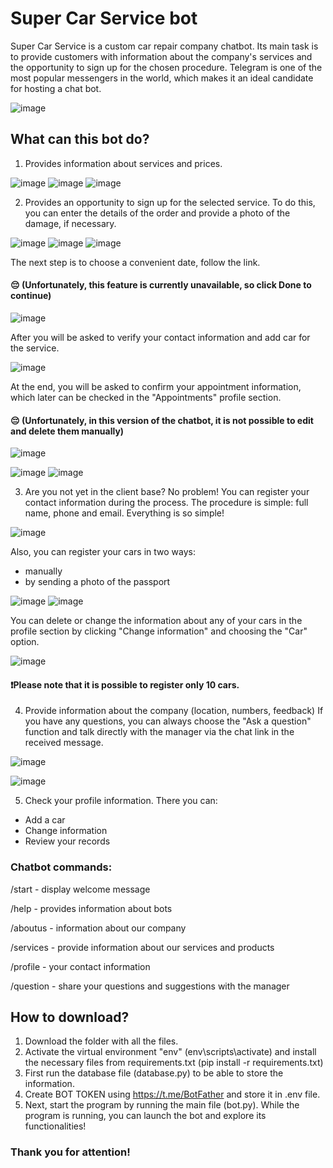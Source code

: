 # Super Car Service bot

Super Car Service is a custom car repair company chatbot. Its main task is to provide customers with information about the company's services and the opportunity to sign up for the chosen procedure. Telegram is one of the most popular messengers in the world, which makes it an ideal candidate for hosting a chat bot.

![image](https://user-images.githubusercontent.com/72034705/236979952-47882e0b-44c4-4353-a750-7e10ecca2637.png)

## What can this bot do?
1) Provides information about services and prices.

![image](https://user-images.githubusercontent.com/72034705/236980210-50d80610-d05e-4582-9fc1-908ed6f220b5.png)
![image](https://user-images.githubusercontent.com/72034705/236980322-725e685f-703e-409a-b215-cef903c93f63.png)
![image](https://user-images.githubusercontent.com/72034705/236980533-d6f004ba-231e-4293-b4e7-6595d9440b46.png)

2) Provides an opportunity to sign up for the selected service.
To do this, you can enter the details of the order and provide a photo of the damage, if necessary.

![image](https://user-images.githubusercontent.com/72034705/236980709-2db391b3-821f-4588-93d4-163bb1f33b60.png)
![image](https://user-images.githubusercontent.com/72034705/236980825-398f7d82-19ba-4eb8-b6af-fd64c8c87c11.png)
![image](https://user-images.githubusercontent.com/72034705/236980984-f83d4dcd-940a-448c-ac0c-7110b1cbf9b5.png)


The next step is to choose a convenient date, follow the link.

#### 😔 (Unfortunately, this feature is currently unavailable, so click Done to continue)

![image](https://user-images.githubusercontent.com/72034705/236981615-95512e54-1025-4546-ab1b-25a2b6c1eb4f.png)

After you will be asked to verify your contact information and add car for the service.

![image](https://user-images.githubusercontent.com/72034705/236982270-8ddc9b7a-80f5-4cd2-b2b9-021ff2c61d03.png)

At the end, you will be asked to confirm your appointment information, which later can be checked in the "Appointments" profile section.
#### 😔 (Unfortunately, in this version of the chatbot, it is not possible to edit and delete them manually)

![image](https://user-images.githubusercontent.com/72034705/236982470-960bacab-2bf1-468d-9acd-b1c1a52912bd.png)

![image](https://github.com/MiroslavaRo/CarMaintanceServiceChatbot/assets/72034705/5ead8db6-6526-4b12-bae0-6317ad57556b)
![image](https://github.com/MiroslavaRo/CarMaintanceServiceChatbot/assets/72034705/48cfb1cd-0f86-43aa-9dc2-a1b6557faea8)


3) Are you not yet in the client base? No problem! You can register your contact information during the process.
The procedure is simple: full name, phone and email. Everything is so simple!

 ![image](https://user-images.githubusercontent.com/72034705/236983155-ba70688f-1709-424a-a82f-422ed269f382.png)

Also, you can register your cars in two ways:
- manually
- by sending a photo of the passport

![image](https://user-images.githubusercontent.com/72034705/236983729-1a3d4170-2e32-4437-9dc0-24f32517f88e.png)
![image](https://user-images.githubusercontent.com/72034705/236983861-f89fb204-5aeb-43d5-9420-78136b5d7648.png)

You can delete or change the information about any of your cars in the profile section by clicking "Change information" and choosing the "Car" option.

![image](https://user-images.githubusercontent.com/72034705/236982627-e0aaf74d-fc9f-44fe-89d0-167df51460bd.png)

#### ❗️Please note that it is possible to register only 10 cars.

4) Provide information about the company (location, numbers, feedback)
If you have any questions, you can always choose the "Ask a question" function and talk directly with the manager via the chat link in the received message.

![image](https://user-images.githubusercontent.com/72034705/236984227-90682089-0a96-411d-928f-4248cf38b59a.png)

![image](https://user-images.githubusercontent.com/72034705/236984141-47a78598-9987-4f48-9f7e-a951c32d8607.png)


5) Check your profile information.
There you can:
- Add a car
- Change information
- Review your records


### Chatbot commands:
/start - display welcome message

/help - provides information about bots

/aboutus - information about our company

/services - provide information about our services and products

/profile - your contact information

/question - share your questions and suggestions with the manager


## How to download?
1) Download the folder with all the files.
2) Activate the virtual environment "env" (env\scripts\activate) and install the necessary files from requirements.txt (pip install -r requirements.txt)
3) First run the database file (database.py) to be able to store the information.
4) Create BOT TOKEN using https://t.me/BotFather and store it in .env file.
5) Next, start the program by running the main file (bot.py). While the program is running, you can launch the bot and explore its functionalities!


### Thank you for attention!

